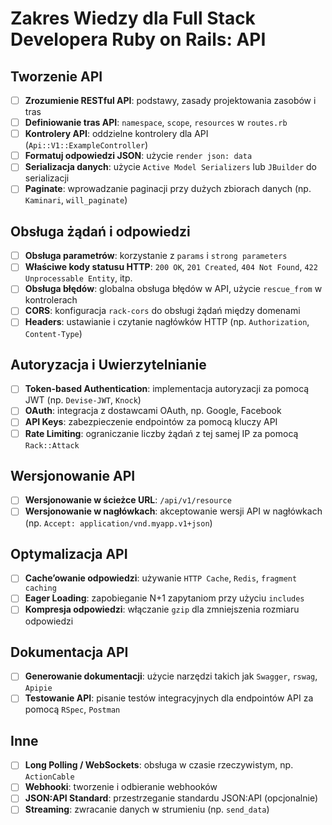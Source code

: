 # Zakres Wiedzy dla Full Stack Developera Ruby on Rails: API

## Tworzenie API
- [ ] **Zrozumienie RESTful API**: podstawy, zasady projektowania zasobów i tras
- [ ] **Definiowanie tras API**: `namespace`, `scope`, `resources` w `routes.rb`
- [ ] **Kontrolery API**: oddzielne kontrolery dla API (`Api::V1::ExampleController`)
- [ ] **Formatuj odpowiedzi JSON**: użycie `render json: data`
- [ ] **Serializacja danych**: użycie `Active Model Serializers` lub `JBuilder` do serializacji
- [ ] **Paginate**: wprowadzanie paginacji przy dużych zbiorach danych (np. `Kaminari`, `will_paginate`)

## Obsługa żądań i odpowiedzi
- [ ] **Obsługa parametrów**: korzystanie z `params` i `strong parameters`
- [ ] **Właściwe kody statusu HTTP**: `200 OK`, `201 Created`, `404 Not Found`, `422 Unprocessable Entity`, itp.
- [ ] **Obsługa błędów**: globalna obsługa błędów w API, użycie `rescue_from` w kontrolerach
- [ ] **CORS**: konfiguracja `rack-cors` do obsługi żądań między domenami
- [ ] **Headers**: ustawianie i czytanie nagłówków HTTP (np. `Authorization`, `Content-Type`)

## Autoryzacja i Uwierzytelnianie
- [ ] **Token-based Authentication**: implementacja autoryzacji za pomocą JWT (np. `Devise-JWT`, `Knock`)
- [ ] **OAuth**: integracja z dostawcami OAuth, np. Google, Facebook
- [ ] **API Keys**: zabezpieczenie endpointów za pomocą kluczy API
- [ ] **Rate Limiting**: ograniczanie liczby żądań z tej samej IP za pomocą `Rack::Attack`

## Wersjonowanie API
- [ ] **Wersjonowanie w ścieżce URL**: `/api/v1/resource`
- [ ] **Wersjonowanie w nagłówkach**: akceptowanie wersji API w nagłówkach (np. `Accept: application/vnd.myapp.v1+json`)

## Optymalizacja API
- [ ] **Cache’owanie odpowiedzi**: używanie `HTTP Cache`, `Redis`, `fragment caching`
- [ ] **Eager Loading**: zapobieganie N+1 zapytaniom przy użyciu `includes`
- [ ] **Kompresja odpowiedzi**: włączanie `gzip` dla zmniejszenia rozmiaru odpowiedzi

## Dokumentacja API
- [ ] **Generowanie dokumentacji**: użycie narzędzi takich jak `Swagger`, `rswag`, `Apipie`
- [ ] **Testowanie API**: pisanie testów integracyjnych dla endpointów API za pomocą `RSpec`, `Postman`

## Inne
- [ ] **Long Polling / WebSockets**: obsługa w czasie rzeczywistym, np. `ActionCable`
- [ ] **Webhooki**: tworzenie i odbieranie webhooków
- [ ] **JSON:API Standard**: przestrzeganie standardu JSON:API (opcjonalnie)
- [ ] **Streaming**: zwracanie danych w strumieniu (np. `send_data`)
